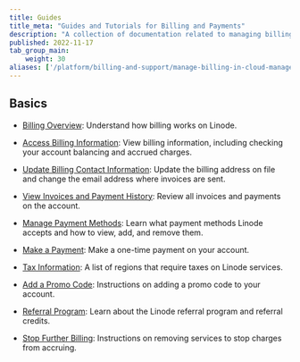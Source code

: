 ```yaml
---
title: Guides
title_meta: "Guides and Tutorials for Billing and Payments"
description: "A collection of documentation related to managing billing, payments, and other related topics on the Linode platform."
published: 2022-11-17
tab_group_main:
    weight: 30
aliases: ['/platform/billing-and-support/manage-billing-in-cloud-manager/','/guides/manage-billing-in-cloud-manager/','/products/tools/billing/guides/']
---
```


## Basics

- [Billing Overview](/docs/products/platform/billing/): Understand how billing works on Linode.

- [Access Billing Information](/docs/products/platform/billing/guides/access-billing/): View billing information, including checking your account balancing and accrued charges.

- [Update Billing Contact Information](/docs/products/platform/billing/guides/update-billing-contact-info/): Update the billing address on file and change the email address where invoices are sent.

- [View Invoices and Payment History](/docs/products/platform/billing/guides/view-history/): Review all invoices and payments on the account.

- [Manage Payment Methods](/docs/products/platform/billing/guides/payment-methods/): Learn what payment methods Linode accepts and how to view, add, and remove them.

- [Make a Payment](/docs/products/platform/billing/guides/make-a-payment/): Make a one-time payment on your account.

- [Tax Information](/docs/products/platform/billing/guides/tax-information/): A list of regions that require taxes on Linode services.

- [Add a Promo Code](/docs/products/platform/billing/guides/promo-code/): Instructions on adding a promo code to your account.

- [Referral Program](/docs/products/platform/billing/guides/referral-program/): Learn about the Linode referral program and referral credits.

- [Stop Further Billing](/docs/products/platform/billing/guides/stop-billing/): Instructions on removing services to stop charges from accruing.